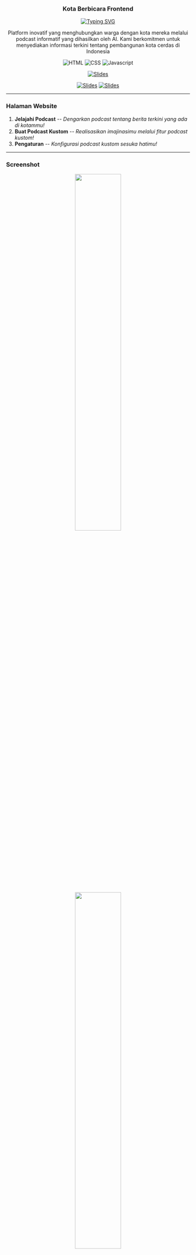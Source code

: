 

<p align="center">
  <h3 align="center">Kota Berbicara Frontend</h3>
</p>

<p align="center">
  <a href="https://git.io/typing-svg"><img src="https://readme-typing-svg.demolab.com?font=Fira+Code&pause=1000&center=true&vCenter=true&width=435&lines=Dengarkan+kota+anda+berbicara" alt="Typing SVG" /></a>
</p>

<p align="center">
  Platform inovatif yang menghubungkan warga dengan kota mereka melalui podcast informatif yang dihasilkan oleh AI. Kami berkomitmen untuk menyediakan informasi terkini tentang pembangunan kota cerdas di Indonesia
</p>

<p align="center">
    <img alt="HTML" title="HTML" src="https://img.shields.io/badge/HTML-%23E34F26.svg?logo=html5&logoColor=white"/>
    <img alt="CSS" title="CSS" src="https://img.shields.io/badge/CSS-639?logo=css&logoColor=fff"/>
  <img alt="Javascript" title="Javascript" src="https://img.shields.io/badge/JavaScript-F7DF1E?logo=javascript&logoColor=000"/>
</p>

<p align="center">
    <a href="https://compfest-podcast-generator-frontend.vercel.app/">
      <img src="https://custom-icon-badges.demolab.com/badge/-Click%20Me%20to%20Visit%20Website-palegreen?style=for-the-badge&logoColor=white" title="Slides" alt="Slides"/></a>
</p>
<p align="center">
  <a href="https://youtu.be/3oToZepB7tM">
      <img src="https://custom-icon-badges.demolab.com/badge/-Video%20Demo-B71C1C?style=for-the-badge&logo=YouTube&logoColor=white" title="Slides" alt="Slides"/></a>
  <a href="https://www.tiktok.com/@kotaberbicara">
      <img src="https://custom-icon-badges.demolab.com/badge/-Kota%20Berbicara%20Tiktok-black?style=for-the-badge&logo=TIktok&logoColor=white" title="Slides" alt="Slides"/></a>
</p>

---

### Halaman Website
1. **Jelajahi Podcast** -- *Dengarkan podcast tentang berita terkini yang ada di kotammu!*
2. **Buat Podcast Kustom** -- *Realisasikan imajinasimu melalui fitur podcast kustom!*
3. **Pengaturan** -- *Konfigurasi podcast kustom sesuka hatimu!*

---

### Screenshot
<p align="center">
<img width=50% src="https://github.com/user-attachments/assets/f0645048-20c8-4ab3-b9ac-dd2ee1e0db27"></img>
</p>
<p align="center">
<img width=50% src="https://github.com/user-attachments/assets/badf5294-4cfb-4370-8d27-1683f83ff82a"></img>
</p>
<p align="center">
<img width=50% src="https://github.com/user-attachments/assets/9083a5be-89ff-42d0-b902-da9e809d9195"></img>
</p>

---
### Backend Source Code
| Backend | Description | Source Code |
|-----------------|-------------|-------------|
| Website Backend | Backend untuk menangani proses pada website | [Lihat Source Code](https://github.com/SalomoHS/Compfest-Website-API) |
| Publication Backend | Backend untuk menangani proses publikasi konten | [Lihat Source Code](https://github.com/SalomoHS/Compfest-Publication-API) |

---
### Kontributor
<p>
  <img alt="Salomo Hendrian Sudjono" title="Salomo Hendrian Sudjono" src="https://custom-icon-badges.demolab.com/badge/-Salomo%20Hendrian%20Sudjono-blue?style=for-the-badge&logo=person-fill&logoColor=white"/>
  <img alt="Matthew Lefrand" title="Caroline Angelina Sunarya" src="https://custom-icon-badges.demolab.com/badge/-Matthew%20Lefrandt-blue?style=for-the-badge&logo=person-fill&logoColor=white"/>
</p>


